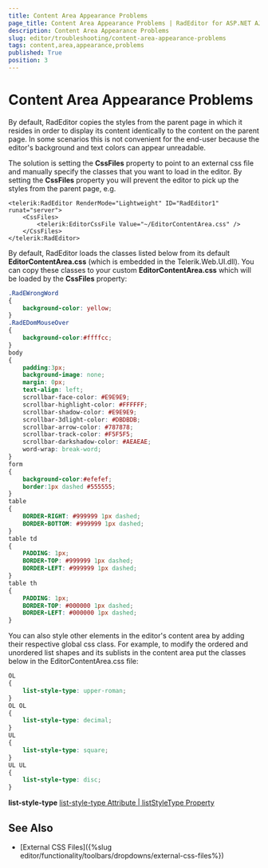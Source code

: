 ```yaml
---
title: Content Area Appearance Problems
page_title: Content Area Appearance Problems | RadEditor for ASP.NET AJAX Documentation
description: Content Area Appearance Problems
slug: editor/troubleshooting/content-area-appearance-problems
tags: content,area,appearance,problems
published: True
position: 3
---
```


# Content Area Appearance Problems

By default, RadEditor copies the styles from the parent page in which it resides in order to display its content identically to the content on the parent page. In some scenarios this is not convenient for the end-user because the editor's background and text colors can appear unreadable.

The solution is setting the **CssFiles** property to point to an external css file and manually specify the classes that you want to load in the editor. By setting the **CssFiles** property you will prevent the editor to pick up the styles from the parent page, e.g.

````ASP.NET
<telerik:RadEditor RenderMode="Lightweight" ID="RadEditor1" runat="server">
	<CssFiles>
		<telerik:EditorCssFile Value="~/EditorContentArea.css" />
	</CssFiles>
</telerik:RadEditor>
````

By default, RadEditor loads the classes listed below from its default **EditorContentArea.css** (which is embedded in the Telerik.Web.UI.dll). You can copy these classes to your custom **EditorContentArea.css** which will be loaded by the **CssFiles** property:

````CSS
.RadEWrongWord
{ 
	background-color: yellow;
}
.RadEDomMouseOver
{ 
	background-color:#ffffcc;
}
body
{ 
	padding:3px; 
	background-image: none; 
	margin: 0px; 
	text-align: left; 
	scrollbar-face-color: #E9E9E9; 
	scrollbar-highlight-color: #FFFFFF; 
	scrollbar-shadow-color: #E9E9E9; 
	scrollbar-3dlight-color: #DBDBDB; 
	scrollbar-arrow-color: #787878; 
	scrollbar-track-color: #F5F5F5; 
	scrollbar-darkshadow-color: #AEAEAE; 
	word-wrap: break-word;
}
form
{ 
	background-color:#efefef; 
	border:1px dashed #555555;
}
table
{ 
	BORDER-RIGHT: #999999 1px dashed; 
	BORDER-BOTTOM: #999999 1px dashed;
}
table td
{ 
	PADDING: 1px; 
	BORDER-TOP: #999999 1px dashed; 
	BORDER-LEFT: #999999 1px dashed;
}
table th
{ 
	PADDING: 1px; 
	BORDER-TOP: #000000 1px dashed; 
	BORDER-LEFT: #000000 1px dashed;
}
````



You can also style other elements in the editor's content area by adding their respective global css class. For example, to modify the ordered and unordered list shapes and its sublists in the content area put the classes below in the EditorContentArea.css file:

````CSS
OL 
{ 
	list-style-type: upper-roman;
}
OL OL 
{ 
	list-style-type: decimal;
}
UL 
{ 
	list-style-type: square;
}
UL UL 
{ 
	list-style-type: disc;
}
````

**list-style-type** [list-style-type Attribute | listStyleType Property](https://msdn.microsoft.com/en-us/library/ms530797.aspx)

## See Also

 * [External CSS Files]({%slug editor/functionality/toolbars/dropdowns/external-css-files%})
